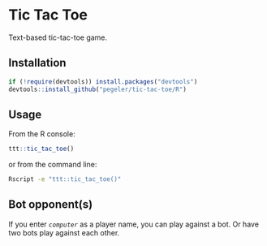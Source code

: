 # Tic Tac Toe

Text-based tic-tac-toe game.

## Installation

```r
if (!require(devtools)) install.packages("devtools")
devtools::install_github("pegeler/tic-tac-toe/R")
```

## Usage

From the R console:

``` r
ttt::tic_tac_toe()
```

or from the command line:

```bash
Rscript -e "ttt::tic_tac_toe()"
```

## Bot opponent(s)

If you enter *`computer`* as a player name, you can play against a bot. Or have
two bots play against each other.
